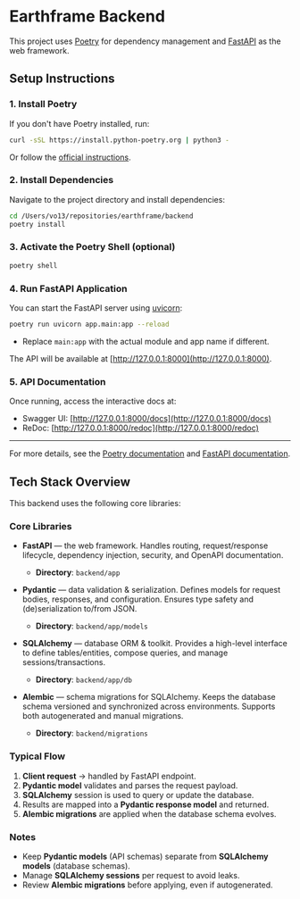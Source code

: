 # Earthframe Backend

This project uses [Poetry](https://python-poetry.org/) for dependency management and [FastAPI](https://fastapi.tiangolo.com/) as the web framework.

## Setup Instructions

### 1. Install Poetry

If you don't have Poetry installed, run:

```bash
curl -sSL https://install.python-poetry.org | python3 -
```

Or follow the [official instructions](https://python-poetry.org/docs/#installation).

### 2. Install Dependencies

Navigate to the project directory and install dependencies:

```bash
cd /Users/vo13/repositories/earthframe/backend
poetry install
```

### 3. Activate the Poetry Shell (optional)

```bash
poetry shell
```

### 4. Run FastAPI Application

You can start the FastAPI server using [uvicorn](https://www.uvicorn.org/):

```bash
poetry run uvicorn app.main:app --reload
```

- Replace `main:app` with the actual module and app name if different.

The API will be available at [http://127.0.0.1:8000](http://127.0.0.1:8000).

### 5. API Documentation

Once running, access the interactive docs at:

- Swagger UI: [http://127.0.0.1:8000/docs](http://127.0.0.1:8000/docs)
- ReDoc: [http://127.0.0.1:8000/redoc](http://127.0.0.1:8000/redoc)

---

For more details, see the [Poetry documentation](https://python-poetry.org/docs/) and [FastAPI documentation](https://fastapi.tiangolo.com/).

## Tech Stack Overview

This backend uses the following core libraries:

### Core Libraries

- **FastAPI** — the web framework.
  Handles routing, request/response lifecycle, dependency injection, security, and OpenAPI documentation.

  - **Directory**: `backend/app`

- **Pydantic** — data validation & serialization.
  Defines models for request bodies, responses, and configuration. Ensures type safety and (de)serialization to/from JSON.

  - **Directory**: `backend/app/models`

- **SQLAlchemy** — database ORM & toolkit.
  Provides a high-level interface to define tables/entities, compose queries, and manage sessions/transactions.

  - **Directory**: `backend/app/db`

- **Alembic** — schema migrations for SQLAlchemy.
  Keeps the database schema versioned and synchronized across environments. Supports both autogenerated and manual migrations.
  - **Directory**: `backend/migrations`

### Typical Flow

1. **Client request** → handled by FastAPI endpoint.
2. **Pydantic model** validates and parses the request payload.
3. **SQLAlchemy** session is used to query or update the database.
4. Results are mapped into a **Pydantic response model** and returned.
5. **Alembic migrations** are applied when the database schema evolves.

### Notes

- Keep **Pydantic models** (API schemas) separate from **SQLAlchemy models** (database schemas).
- Manage **SQLAlchemy sessions** per request to avoid leaks.
- Review **Alembic migrations** before applying, even if autogenerated.
